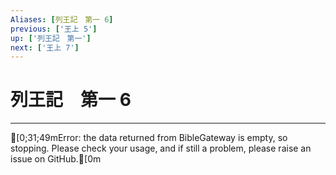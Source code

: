 ```yaml
---
Aliases: [列王記　第一 6]
previous: ['王上 5']
up: ['列王記　第一']
next: ['王上 7']
---
```

# 列王記　第一 6

***
[0;31;49mError: the data returned from BibleGateway is empty, so stopping. Please check your usage, and if still a problem, please raise an issue on GitHub.[0m
